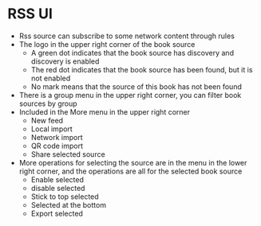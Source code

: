 # RSS UI

* Rss source can subscribe to some network content through rules
* The logo in the upper right corner of the book source
  * A green dot indicates that the book source has discovery and discovery is enabled
  * The red dot indicates that the book source has been found, but it is not enabled
  * No mark means that the source of this book has not been found
* There is a group menu in the upper right corner, you can filter book sources by group
* Included in the More menu in the upper right corner
  * New feed
  * Local import
  * Network import
  * QR code import
  * Share selected source
* More operations for selecting the source are in the menu in the lower right corner, and the operations are all for the selected book source
  * Enable selected
  * disable selected
  * Stick to top selected
  * Selected at the bottom
  * Export selected